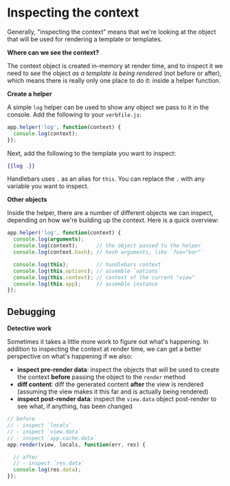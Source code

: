 # Inspecting the context

Generally, "inspecting the context" means that we're looking at the object that will be used for rendering a template or templates. 

**Where can we see the context?**

The context object is created in-memory at render time, and to inspect it we need to see the object _as a template is being rendered_ (not before or after), which means there is really only one place to do it: inside a helper function.

**Create a helper**

A simple `log` helper can be used to show any object we pass to it in the console. Add the following to your `verbfile.js`:

```js
app.helper('log', function(context) {
  console.log(context);
});
```
Next, add the following to the template you want to inspect:

```handlebars
{{log .}}
```
Handlebars uses `.` as an alias for `this`. You can replace the `.` with any variable you want to inspect.

**Other objects**

Inside the helper, there are a number of different objects we can inspect, depending on how we're building up the context. Here is a quick overview:

```js
app.helper('log', function(context) {
  console.log(arguments);
  console.log(context);      // the object passed to the helper
  console.log(context.hash); // hash arguments, like `foo="bar"`

  console.log(this);         // handlebars context
  console.log(this.options); // assemble `options`
  console.log(this.context); // context of the current "view"
  console.log(this.app);     // assemble instance
});
```

## Debugging

**Detective work**

Sometimes it takes a little more work to figure out what's happening. In addition to inspecting the context at render time, we can get a better perspective on what's happening if we also:

- **inspect pre-render data**: inspect the objects that will be used to create the context **before** passing the object to the `render` method
- **diff content**: diff the generated content **after** the view is rendered (assuming the view makes it this far and is actually being rendered)
- **inspect post-render data**: inspect the `view.data` object post-render to see what, if anything, has been changed

```js
// before
// - inspect `locals`
// - inspect `view.data`
// - inspect `app.cache.data`
app.render(view, locals, function(err, res) {

  // after
  // - inspect `res.data`
  console.log(res.data);
});
```